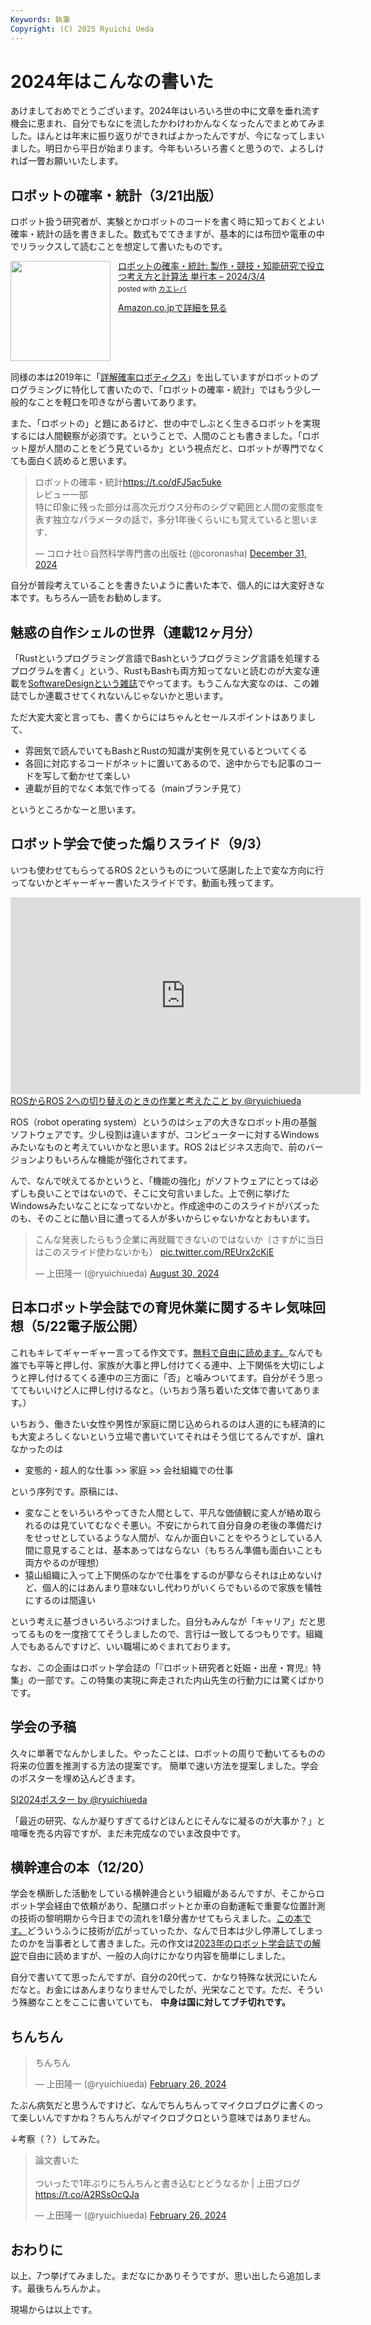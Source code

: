 ```yaml
---
Keywords: 執筆
Copyright: (C) 2025 Ryuichi Ueda
---
```


# 2024年はこんなの書いた

あけましておめでとうございます。2024年はいろいろ世の中に文章を垂れ流す機会に恵まれ、自分でもなにを流したかわけわかんなくなったんでまとめてみました。ほんとは年末に振り返りができればよかったんですが、今になってしまいました。明日から平日が始まります。今年もいろいろ書くと思うので、よろしければ一瞥お願いいたします。


## ロボットの確率・統計（3/21出版）

ロボット扱う研究者が、実験とかロボットのコードを書く時に知っておくとよい確率・統計の話を書きました。数式もでてきますが、基本的には布団や電車の中でリラックスして読むことを想定して書いたものです。

<div class="card">
<div class="krb-amzlt-box" style="margin-bottom:0px;"><div class="krb-amzlt-image" style="float:left;margin:0px 12px 1px 0px;"><a href="https://amzn.to/42jNoZh"><img width="160px" src="https://images-na.ssl-images-amazon.com/images/P/4339046876.09.LZZZZZZZ"></a></div><div class="krb-amzlt-info" style="line-height:120%; margin-bottom: 10px"><div class="krb-amzlt-name" style="margin-bottom:10px;line-height:120%"><a href="https://amzn.to/42jNoZh" name="amazletlink" target="_blank" rel="nofollow" rel="nofollow">ロボットの確率・統計: 製作・競技・知能研究で役立つ考え方と計算法 単行本 – 2024/3/4</a><div class="krb-amzlt-powered-date" style="font-size:80%;margin-top:5px;line-height:120%">posted with <a href="https://kaereba.com/wind/" title="amazlet" target="_blank" rel="nofollow" rel="nofollow">カエレバ</a></div></div><div class="krb-amzlt-detail"></div><div class="krb-amzlt-sub-info" style="float: left;"><div class="krb-amzlt-link" style="margin-top: 5px"><a href="https://amzn.to/42jNoZh" name="amazletlink" target="_blank" rel="nofollow" rel="nofollow">Amazon.co.jpで詳細を見る</a></div></div></div><div class="krb-amzlt-footer" style="clear: left"></div></div>
</div>


同様の本は2019年に「[詳解確率ロボティクス](https://amzn.to/4gDtPl9)」を出していますがロボットのプログラミングに特化して書いたので、「ロボットの確率・統計」ではもう少し一般的なことを軽口を叩きながら書いてあります。


また、「ロボットの」と題にあるけど、世の中でしぶとく生きるロボットを実現するには人間観察が必須です。ということで、人間のことも書きました。「ロボット屋が人間のことをどう見ているか」という視点だと、ロボットが専門でなくても面白く読めると思います。

<blockquote class="twitter-tweet"><p lang="ja" dir="ltr">ロボットの確率・統計<a href="https://t.co/dFJ5ac5uke">https://t.co/dFJ5ac5uke</a><br>レビュー一部<br>特に印象に残った部分は高次元ガウス分布のシグマ範囲と人間の変態度を表す独立なパラメータの話で，多分1年後くらいにも覚えていると思います．</p>&mdash; コロナ社☉自然科学専門書の出版社 (@coronasha) <a href="https://twitter.com/coronasha/status/1873912038172283246?ref_src=twsrc%5Etfw">December 31, 2024</a></blockquote> <script async src="https://platform.twitter.com/widgets.js" charset="utf-8"></script>

自分が普段考えていることを書きたいように書いた本で、個人的には大変好きな本です。もちろん一読をお勧めします。


## 魅惑の自作シェルの世界（連載12ヶ月分）

「Rustというプログラミング言語でBashというプログラミング言語を処理するプログラムを書く」という、RustもBashも両方知ってないと読むのが大変な連載を[SoftwareDesignという雑誌](https://amzn.to/4gGDHdU)でやってます。もうこんな大変なのは、この雑誌でしか連載させてくれないんじゃないかと思います。

ただ大変大変と言っても、書くからにはちゃんとセールスポイントはありまして、

* 雰囲気で読んでいてもBashとRustの知識が実例を見ているとついてくる
* 各回に対応するコードがネットに置いてあるので、途中からでも記事のコードを写して動かせて楽しい
* 連載が目的でなく本気で作ってる（mainブランチ見て）

というところかなーと思います。


## ロボット学会で使った煽りスライド（9/3）

いつも使わせてもらってるROS 2というものについて感謝した上で変な方向に行ってないかとギャーギャー書いたスライドです。動画も残ってます。

<iframe width="560" height="315" src="https://www.youtube.com/embed/fUapRRTlhtM?si=R00NogcsyrqDeW0O&amp;start=2396" title="YouTube video player" frameborder="0" allow="accelerometer; autoplay; clipboard-write; encrypted-media; gyroscope; picture-in-picture; web-share" referrerpolicy="strict-origin-when-cross-origin" allowfullscreen></iframe>

<script async class="docswell-embed" src="https://www.docswell.com/assets/libs/docswell-embed/docswell-embed.min.js" data-src="https://www.docswell.com/slide/54VVYD/embed" data-aspect="0.5625"></script><div class="docswell-link"><a href="https://www.docswell.com/s/ryuichiueda/54VVYD-2024-09-03-ros-ug">ROSからROS 2への切り替えのときの作業と考えたこと by @ryuichiueda</a></div>

ROS（robot operating system）というのはシェアの大きなロボット用の基盤ソフトウェアです。少し役割は違いますが、コンピューターに対するWindowsみたいなものと考えていいかなと思います。ROS 2はビジネス志向で、前のバージョンよりもいろんな機能が強化されてます。

んで、なんで吠えてるかというと、「機能の強化」がソフトウェアにとっては必ずしも良いことではないので、そこに文句言いました。上で例に挙げたWindowsみたいなことになってないかと。作成途中のこのスライドがバズったのも、そのことに酷い目に遭ってる人が多いからじゃないかなとおもいます。

<blockquote class="twitter-tweet"><p lang="ja" dir="ltr">こんな発表したらもう企業に再就職できないのではないか（さすがに当日はこのスライド使わないかも） <a href="https://t.co/REUrx2cKjE">pic.twitter.com/REUrx2cKjE</a></p>&mdash; 上田隆一 (@ryuichiueda) <a href="https://twitter.com/ryuichiueda/status/1829435040738197869?ref_src=twsrc%5Etfw">August 30, 2024</a></blockquote> <script async src="https://platform.twitter.com/widgets.js" charset="utf-8"></script>

## 日本ロボット学会誌での育児休業に関するキレ気味回想（5/22電子版公開）

これもキレてギャーギャー言ってる作文です。[無料で自由に読めます。](https://www.jstage.jst.go.jp/article/jrsj/42/4/42_42_352/_article/-char/ja/)なんでも誰でも平等と押し付、家族が大事と押し付けてくる連中、上下関係を大切にしようと押し付けるてくる連中の三方面に「否」と噛みついてます。自分がそう思っててもいいけど人に押し付けるなと。（いちおう落ち着いた文体で書いてあります。）

いちおう、働きたい女性や男性が家庭に閉じ込められるのは人道的にも経済的にも大変よろしくないという立場で書いていてそれはそう信じてるんですが、譲れなかったのは

* 変態的・超人的な仕事 >> 家庭 >> 会社組織での仕事

という序列です。原稿には、

* 変なことをいろいろやってきた人間として、平凡な価値観に変人が絡め取られるのは見ていてむなぐそ悪い。不安にかられて自分自身の老後の準備だけをせっせとしているような人間が、なんか面白いことをやろうとしている人間に意見することは、基本あってはならない（もちろん準備も面白いことも両方やるのが理想）
* 猿山組織に入って上下関係のなかで仕事をするのが夢ならそれは止めないけど、個人的にはあんまり意味ないし代わりがいくらでもいるので家族を犠牲にするのは間違い

という考えに基づきいろいろぶつけました。自分もみんなが「キャリア」だと思ってるものを一度捨ててそうしましたので、言行は一致してるつもりです。組織人でもあるんですけど、いい職場にめぐまれております。

なお、この企画はロボット学会誌の「『ロボット研究者と妊娠・出産・育児』特集」の一部です。この特集の実現に奔走された内山先生の行動力には驚くばかりです。


## 学会の予稿

久々に単著でなんかしました。やったことは、ロボットの周りで動いてるものの将来の位置を推測する方法の提案です。
簡単で速い方法を提案しました。学会のポスターを埋め込んどきます。

<script async class="docswell-embed" src="https://www.docswell.com/assets/libs/docswell-embed/docswell-embed.min.js" data-src="https://www.docswell.com/slide/ZEX11D/embed" data-aspect="1.4128"></script><div class="docswell-link"><a href="https://www.docswell.com/s/ryuichiueda/ZEX11D-si2024">SI2024ポスター by @ryuichiueda</a></div>

「最近の研究、なんか凝りすぎてるけどほんとにそんなに凝るのが大事か？」と喧嘩を売る内容ですが、まだ未完成なのでいま改良中です。


## 横幹連合の本（12/20）

学会を横断した活動をしている横幹連合という組織があるんですが、そこからロボット学会経由で依頼があり、配膳ロボットとか車の自動運転で重要な位置計測の技術の黎明期から今日までの流れを1章分書かせてもらえました。[この本です。](https://amzn.to/3BXO7qw)どういうふうに技術が広がっていったか、なんで日本は少し停滞してしまったのかを当事者として書きました。元の作文は[2023年のロボット学会誌での解説](https://www.jstage.jst.go.jp/article/jrsj/41/5/41_41_443/_article/-char/ja/)で自由に読めますが、一般の人向けにかなり内容を簡単にしました。

自分で書いてて思ったんですが、自分の20代って、かなり特殊な状況にいたんだなと。お金にはあんまりなりませんでしたが、光栄なことです。ただ、そういう殊勝なことをここに書いていても、 **中身は国に対してブチ切れです。**


## ちんちん

<blockquote class="twitter-tweet"><p lang="ja" dir="ltr">ちんちん</p>&mdash; 上田隆一 (@ryuichiueda) <a href="https://twitter.com/ryuichiueda/status/1761957604706939061?ref_src=twsrc%5Etfw">February 26, 2024</a></blockquote> <script async src="https://platform.twitter.com/widgets.js" charset="utf-8"></script>

たぶん病気だと思うんですけど、なんでちんちんってマイクロブログに書くのって楽しいんですかね？ちんちんがマイクロブクロという意味ではありません。

↓考察（？）してみた。

<blockquote class="twitter-tweet"><p lang="ja" dir="ltr">論文書いた<br><br>ついったで1年ぶりにちんちんと書き込むとどうなるか | 上田ブログ <a href="https://t.co/A2RSsOcQJa">https://t.co/A2RSsOcQJa</a></p>&mdash; 上田隆一 (@ryuichiueda) <a href="https://twitter.com/ryuichiueda/status/1762123747975463146?ref_src=twsrc%5Etfw">February 26, 2024</a></blockquote> <script async src="https://platform.twitter.com/widgets.js" charset="utf-8"></script>



## おわりに

以上、7つ挙げてみました。まだなにかありそうですが、思い出したら追加します。最後ちんちんかよ。


現場からは以上です。
